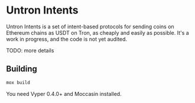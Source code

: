 # Untron Intents

Untron Intents is a set of intent-based protocols for sending coins on Ethereum chains as USDT on Tron, as cheaply and easily as possible. It's a work in progress, and the code is not yet audited.

TODO: more details

## Building

```bash
mox build
```

You need Vyper 0.4.0+ and Moccasin installed.